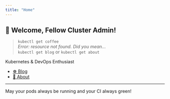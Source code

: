 ```yaml
---
title: "Home"
---
```


## 👋 Welcome, Fellow Cluster Admin!

> `kubectl get coffee`  
> _Error: resource not found. Did you mean..._  
> `kubectl get blog` or `kubectl get about`

Kubernetes & DevOps Enthusiast

- [☸️ Blog](blog.md)
- [👤 About](about.md)

---

May your pods always be running and your CI always green!

